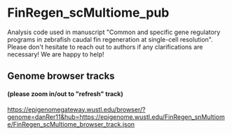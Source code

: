 # FinRegen_scMultiome_pub
Analysis code used in manuscript "Common and specific gene regulatory programs in zebrafish caudal fin regeneration at single-cell resolution". Please don't hesitate to reach out to authors if any clarifications are necessary! We are happy to help!
## Genome browser tracks
#### (please zoom in/out to "refresh" track)
https://epigenomegateway.wustl.edu/browser/?genome=danRer11&hub=https://epigenome.wustl.edu/FinRegen_snMultiome/FinRegen_scMultiome_browser_track.json
